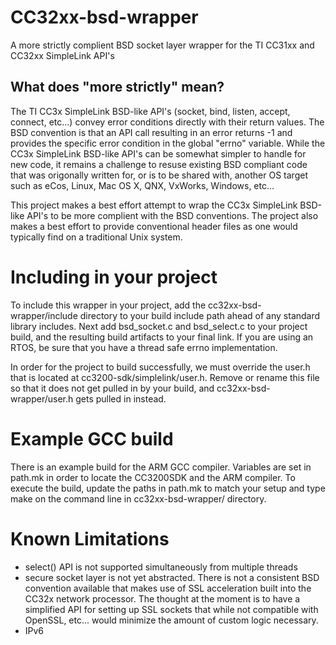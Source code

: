 # CC32xx-bsd-wrapper
A more strictly complient BSD socket layer wrapper for the TI CC31xx and CC32xx SimpleLink API's

## What does "more strictly" mean?
The TI CC3x SimpleLink BSD-like API's (socket, bind, listen, accept, connect, etc...) convey error conditions directly with their return values.  The BSD convention is that an API call resulting in an error returns -1 and provides the specific error condition in the global "errno" variable.  While the CC3x SimpleLink BSD-like API's can be somewhat simpler to handle for new code, it remains a challenge to resuse existing BSD compliant code that was origonally written for, or is to be shared with, another OS target such as eCos, Linux, Mac OS X, QNX, VxWorks, Windows, etc...

This project makes a best effort attempt to wrap the CC3x SimpleLink BSD-like API's to be more complient with the BSD conventions.  The project also makes a best effort to provide conventional header files as one would typically find on a traditional Unix system.

# Including in your project
To include this wrapper in your project, add the cc32xx-bsd-wrapper/include directory to your build include path ahead of any standard library includes.  Next add bsd_socket.c and bsd_select.c to your project build, and the resulting build artifacts to your final link.  If you are using an RTOS, be sure that you have a thread safe errno implementation.

In order for the project to build successfully, we must override the user.h that is located at cc3200-sdk/simplelink/user.h.  Remove or rename this file so that it does not get pulled in by your build, and cc32xx-bsd-wrapper/user.h gets pulled in instead.

# Example GCC build
There is an example build for the ARM GCC compiler.  Variables are set in path.mk in order to locate the CC3200SDK and the ARM compiler.  To execute the build, update the paths in path.mk to match your setup and type make on the command line in cc32xx-bsd-wrapper/ directory.

# Known Limitations
- select() API is not supported simultaneously from multiple threads
- secure socket layer is not yet abstracted.  There is not a consistent BSD convention available that makes use of SSL acceleration built into the CC32x network processor.  The thought at the moment is to have a simplified API for setting up SSL sockets that while not compatible with OpenSSL, etc... would minimize the amount of custom logic necessary.
- IPv6
